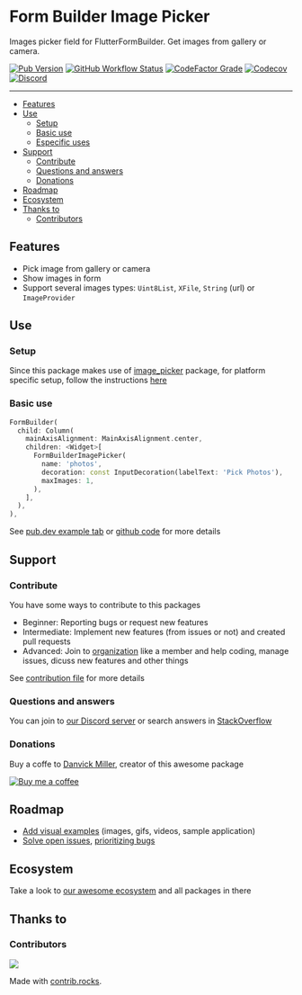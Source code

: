 # Form Builder Image Picker

Images picker field for FlutterFormBuilder. Get images from gallery or camera.

[![Pub Version](https://img.shields.io/pub/v/form_builder_image_picker?logo=flutter&style=for-the-badge)](https://pub.dev/packages/form_builder_image_picker)
[![GitHub Workflow Status](https://img.shields.io/github/workflow/status/flutter-form-builder-ecosystem/form_builder_image_picker/Base?logo=github&style=for-the-badge)](https://github.com/flutter-form-builder-ecosystem/form_builder_image_picker/actions/workflows/base.yaml)
[![CodeFactor Grade](https://img.shields.io/codefactor/grade/github/flutter-form-builder-ecosystem/form_builder_image_picker?logo=codefactor&style=for-the-badge)](https://www.codefactor.io/repository/github/flutter-form-builder-ecosystem/form_builder_image_picker)
[![Codecov](https://img.shields.io/codecov/c/github/flutter-form-builder-ecosystem/form_builder_image_picker?logo=codecov&style=for-the-badge)](https://codecov.io/gh/flutter-form-builder-ecosystem/form_builder_image_picker/)
[![Discord](https://img.shields.io/discord/985922433578053673?logo=discord&style=for-the-badge)](https://discord.com/invite/25KNPMJQf2)

___

- [Features](#features)
- [Use](#use)
    - [Setup](#setup)
    - [Basic use](#basic-use)
    - [Especific uses](#especific-uses)
- [Support](#support)
    - [Contribute](#contribute)
    - [Questions and answers](#questions-and-answers)
    - [Donations](#donations)
- [Roadmap](#roadmap)
- [Ecosystem](#ecosystem)
- [Thanks to](#thanks-to)
    - [Contributors](#contributors)

## Features

- Pick image from gallery or camera
- Show images in form
- Support several images types: `Uint8List`, `XFile`, `String` (url) or `ImageProvider`

## Use

### Setup

Since this package makes use of [image_picker](https://pub.dev/packages/image_picker) package, for platform specific setup, follow the instructions [here](https://github.com/flutter/plugins/tree/main/packages/image_picker/image_picker#installation)

### Basic use

```dart
FormBuilder(
  child: Column(
    mainAxisAlignment: MainAxisAlignment.center,
    children: <Widget>[
      FormBuilderImagePicker(
        name: 'photos',
        decoration: const InputDecoration(labelText: 'Pick Photos'),
        maxImages: 1,
      ),
    ],
  ),
),
```

See [pub.dev example tab](https://pub.dev/packages/form_builder_image_picker/example) or [github code](example/lib/main.dart) for more details

## Support

### Contribute

You have some ways to contribute to this packages

 - Beginner: Reporting bugs or request new features
 - Intermediate: Implement new features (from issues or not) and created pull requests
 - Advanced: Join to [organization](#ecosystem) like a member and help coding, manage issues, dicuss new features and other things

 See [contribution file](https://github.com/flutter-form-builder-ecosystem/.github/blob/main/CONTRIBUTING.md) for more details

### Questions and answers

You can join to [our Discord server](https://discord.gg/25KNPMJQf2) or search answers in [StackOverflow](https://stackoverflow.com/questions/tagged/flutter-form-builder)

### Donations

Buy a coffe to [Danvick Miller](https://twitter.com/danvickmiller), creator of this awesome package

[![Buy me a coffee](https://www.buymeacoffee.com/assets/img/guidelines/download-assets-sm-1.svg)](https://www.buymeacoffee.com/danvick)


## Roadmap

- [Add visual examples](https://github.com/flutter-form-builder-ecosystem/form_builder_image_picker/issues/31) (images, gifs, videos, sample application)
- [Solve open issues](https://github.com/flutter-form-builder-ecosystem/form_builder_image_picker/issues), [prioritizing bugs](https://github.com/flutter-form-builder-ecosystem/form_builder_image_picker/labels/bug)

## Ecosystem

Take a look to [our awesome ecosystem](https://github.com/flutter-form-builder-ecosystem) and all packages in there

## Thanks to
### Contributors

<a href="https://github.com/flutter-form-builder-ecosystem/form_builder_image_picker/graphs/contributors">
  <img src="https://contrib.rocks/image?repo=flutter-form-builder-ecosystem/form_builder_image_picker" />
</a>

Made with [contrib.rocks](https://contrib.rocks).
